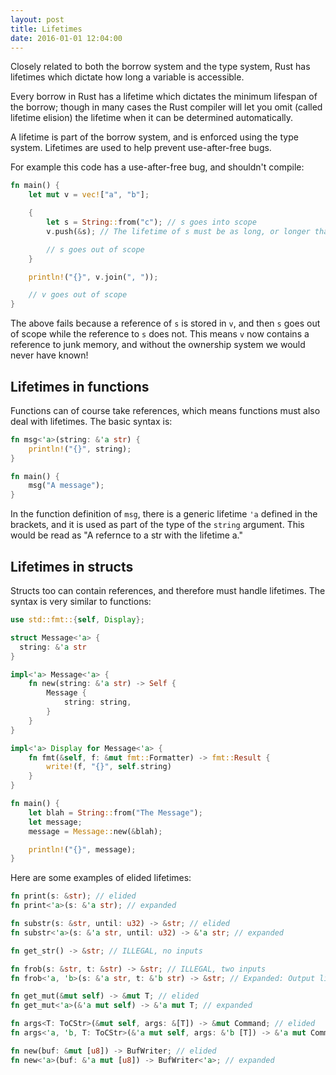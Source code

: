 ```yaml
---
layout: post
title: Lifetimes
date: 2016-01-01 12:04:00
---
```


Closely related to both the borrow system and the type system, Rust has lifetimes which dictate how long a variable is accessible.

Every borrow in Rust has a lifetime which dictates the minimum lifespan of the borrow; though in many cases the Rust compiler will let you omit (called lifetime elision) the lifetime when it can be determined automatically.

<!--more-->

A lifetime is part of the borrow system, and is enforced using the type system.  Lifetimes are used to help prevent use-after-free bugs.

For example this code has a use-after-free bug, and shouldn't compile:

```rust
fn main() {
    let mut v = vec!["a", "b"];

    {
        let s = String::from("c"); // s goes into scope
        v.push(&s); // The lifetime of s must be as long, or longer than the lifetime of v

        // s goes out of scope
    }

    println!("{}", v.join(", "));

    // v goes out of scope
}
```

The above fails because a reference of `s` is stored in `v`, and then `s` goes out of scope while the reference to `s` does not.  This means `v` now contains a reference to junk memory, and without the ownership system we would never have known!

## Lifetimes in functions

Functions can of course take references, which means functions must also deal with lifetimes.  The basic syntax is:

```rust
fn msg<'a>(string: &'a str) {
    println!("{}", string);
}

fn main() {
    msg("A message");
}
```

In the function definition of `msg`, there is a generic lifetime `'a` defined in the brackets, and it is used as part of the type of the `string` argument.  This would be read as "A refernce to a str with the lifetime a."

## Lifetimes in structs

Structs too can contain references, and therefore must handle lifetimes.  The syntax is very similar to functions:

```rust
use std::fmt::{self, Display};

struct Message<'a> {
  string: &'a str
}

impl<'a> Message<'a> {
    fn new(string: &'a str) -> Self {
        Message {
            string: string,
        }
    }
}

impl<'a> Display for Message<'a> {
    fn fmt(&self, f: &mut fmt::Formatter) -> fmt::Result {
        write!(f, "{}", self.string)
    }
}

fn main() {
    let blah = String::from("The Message");
    let message;
    message = Message::new(&blah);

    println!("{}", message);
}
```

Here are some examples of elided lifetimes:

```rust
fn print(s: &str); // elided
fn print<'a>(s: &'a str); // expanded

fn substr(s: &str, until: u32) -> &str; // elided
fn substr<'a>(s: &'a str, until: u32) -> &'a str; // expanded

fn get_str() -> &str; // ILLEGAL, no inputs

fn frob(s: &str, t: &str) -> &str; // ILLEGAL, two inputs
fn frob<'a, 'b>(s: &'a str, t: &'b str) -> &str; // Expanded: Output lifetime is ambiguous

fn get_mut(&mut self) -> &mut T; // elided
fn get_mut<'a>(&'a mut self) -> &'a mut T; // expanded

fn args<T: ToCStr>(&mut self, args: &[T]) -> &mut Command; // elided
fn args<'a, 'b, T: ToCStr>(&'a mut self, args: &'b [T]) -> &'a mut Command; // expanded

fn new(buf: &mut [u8]) -> BufWriter; // elided
fn new<'a>(buf: &'a mut [u8]) -> BufWriter<'a>; // expanded
```
